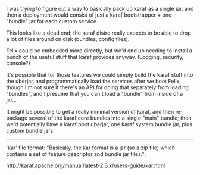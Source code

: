 I was trying to figure out a way to basically pack up karaf as a single jar,
and then a deployment would consist of just a karaf bootstrapper + one
"bundle" jar for each custom service.

This looks like a dead end; the karaf distro really expects to be able to drop
a lot of files around on disk (bundles, config files).

Felix could be embedded more directly, but we'd end up needing to install a
bunch of the useful stuff that karaf provides anyway.  (Logging, security,
console?)

It's possible that for those features we could simply build the karaf stuff
into the uberjar, and programmatically load the services after we boot Felix,
though I'm not sure if there's an API for doing that separately from loading
"bundles", and I presume that you can't load a "bundle" from inside of a jar...

It might be possible to get a really minimal version of karaf, and then
re-package several of the karaf core bundles into a single "main" bundle; then
we'd potentially have a karaf boot uberjar, one karaf system bundle jar, plus
custom bundle jars.

-------------------------------------------------------------------
'kar' file format: "Basically, the kar format is a jar (so a zip file) which
contains a set of feature descriptor and bundle jar files.":

http://karaf.apache.org/manual/latest-2.3.x/users-guide/kar.html
